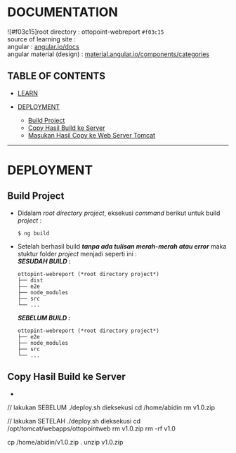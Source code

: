# DOCUMENTATION
![#f03c15]root directory : ottopoint-webreport `#f03c15`<br>
source of learning site :<br>
angular : [angular.io/docs](https://angular.io/docs)<br>
angular material (design) : [material.angular.io/components/categories](https://material.angular.io/components/categories)

**TABLE OF CONTENTS**
---
- [LEARN](#preperations) 
    
- [DEPLOYMENT](#deployment)
    - [Build Project](#build-project)
    - [Copy Hasil Build ke Server](#copy-hasil-build-ke-server)
    - [Masukan Hasil Copy ke Web Server Tomcat](#masukan-hasil-copy-ke-web-server-tomcat)
---
# DEPLOYMENT
## Build Project
- Didalam *root directory project*, eksekusi *command* berikut untuk build *project* :
    ```shell
    $ ng build
    ```
- Setelah berhasil build ***tanpa ada tulisan merah-merah atau error*** maka stuktur folder *project* menjadi seperti ini :<br>
    ***SESUDAH BUILD :***
    ```shell
    ottopint-webreport (*root directory project*)
    ├── dist
    ├── e2e
    ├── node_modules
    ├── src
    └── ...
    ```
    ***SEBELUM BUILD :***
    ```shell
    ottopint-webreport (*root directory project*)
    ├── e2e
    ├── node_modules
    ├── src
    └── ...
    ```
## Copy Hasil Build ke Server
- 
// lakukan SEBELUM ./deploy.sh dieksekusi
cd /home/abidin
rm v1.0.zip

// lakukan SETELAH ./deploy.sh dieksekusi
cd /opt/tomcat/webapps/ottopointweb
rm v1.0.zip
rm -rf v1.0

cp /home/abidin/v1.0.zip .
unzip v1.0.zip
